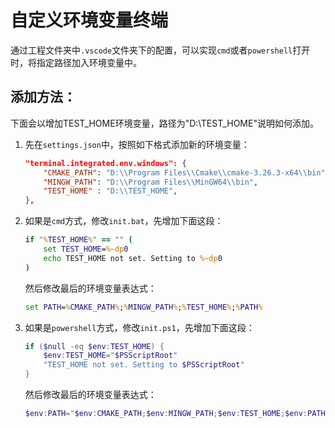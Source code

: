 # 自定义环境变量终端

通过工程文件夹中`.vscode`文件夹下的配置，可以实现`cmd`或者`powershell`打开时，将指定路径加入环境变量中。

## 添加方法：

下面会以增加TEST_HOME环境变量，路径为"D:\TEST_HOME"说明如何添加。

1. 先在`settings.json`中，按照如下格式添加新的环境变量：
    ```json
   "terminal.integrated.env.windows": {
        "CMAKE_PATH": "D:\\Program Files\\Cmake\\cmake-3.26.3-x64\\bin",
        "MINGW_PATH": "D:\\Program Files\\MinGW64\\bin",
        "TEST_HOME" : "D:\\TEST_HOME",
    },
    ```

2. 如果是`cmd`方式，修改`init.bat`，先增加下面这段：
    ```cmd
    if "%TEST_HOME%" == "" (
        set TEST_HOME=%~dp0
        echo TEST_HOME not set. Setting to %~dp0
    )
    ```
    然后修改最后的环境变量表达式：
    ```cmd
    set PATH=%CMAKE_PATH%;%MINGW_PATH%;%TEST_HOME%;%PATH%
    ```

3. 如果是`powershell`方式，修改`init.ps1`，先增加下面这段：
    ```powershell
    if ($null -eq $env:TEST_HOME) {
        $env:TEST_HOME="$PSScriptRoot"
        "TEST_HOME not set. Setting to $PSScriptRoot"
    }
    ```
    然后修改最后的环境变量表达式：
    ```powershell
    $env:PATH="$env:CMAKE_PATH;$env:MINGW_PATH;$env:TEST_HOME;$env:PATH"
    ```
    